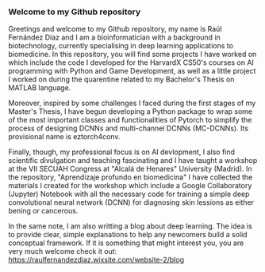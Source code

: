 ### Welcome to my Github repository

Greetings and welcome to my Github repository, my name is Raúl Fernández Díaz and I am a bioinformatician with a background in biotechnology, currently specialising in deep learning applications to biomedicine. In this repository, you will find some projects I have worked on which include the code I developed for the HarvardX CS50's courses on AI programming with Python and Game Development, as well as a little project I worked on during the quarentine related to my Bachelor's Thesis on MATLAB language. 

Moreover, inspired by some challenges I faced during the first stages of my Master's Thesis, I have begun developing a Python package to wrap some of the most important classes and functionalities of Pytorch to simplify the process of designing DCNNs and multi-channel DCNNs (MC-DCNNs). Its provisional name is eztorch4conv.

Finally, though, my professional focus is on AI devlopment, I also find scientific divulgation and teaching fascinating and I have taught a workshop at the VII SECUAH Congress at "Alcalá de Henares" University (Madrid). In the repository, "Aprendizaje profundo en biomedicina" I have collected the materials I created for the workshop which include a Google Collaboratory (Jupyter) Notebook with all the necessary code for training a simple deep convolutional neural network (DCNN) for diagnosing skin lessions as either bening or cancerous. 

In the same note, I am also writting a blog about deep learning. The idea is to provide clear, simple explanations to help any newcomers build a solid conceptual framework. If it is something that might interest you, you are very much welcome check it out: https://raulfernandezdiaz.wixsite.com/website-2/blog
